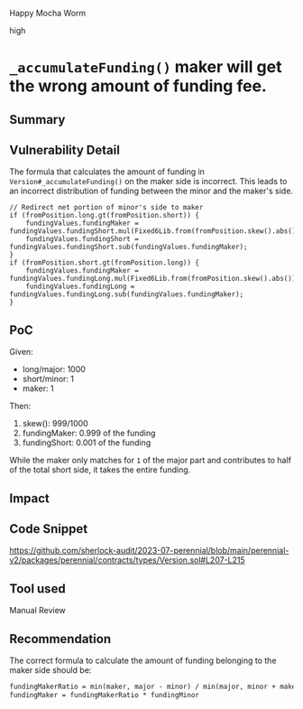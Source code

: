 Happy Mocha Worm

high

# `_accumulateFunding()` maker will get the wrong amount of funding fee.
## Summary

## Vulnerability Detail

The formula that calculates the amount of funding in `Version#_accumulateFunding()` on the maker side is incorrect. This leads to an incorrect distribution of funding between the minor and the maker's side.

```solidity
// Redirect net portion of minor's side to maker
if (fromPosition.long.gt(fromPosition.short)) {
    fundingValues.fundingMaker = fundingValues.fundingShort.mul(Fixed6Lib.from(fromPosition.skew().abs()));
    fundingValues.fundingShort = fundingValues.fundingShort.sub(fundingValues.fundingMaker);
}
if (fromPosition.short.gt(fromPosition.long)) {
    fundingValues.fundingMaker = fundingValues.fundingLong.mul(Fixed6Lib.from(fromPosition.skew().abs()));
    fundingValues.fundingLong = fundingValues.fundingLong.sub(fundingValues.fundingMaker);
}
```

## PoC

Given:

- long/major: 1000
- short/minor: 1
- maker: 1

Then:

1. skew(): 999/1000
2. fundingMaker: 0.999 of the funding
3. fundingShort: 0.001 of the funding

While the maker only matches for `1` of the major part and contributes to half of the total short side, it takes the entire funding.

## Impact

## Code Snippet

https://github.com/sherlock-audit/2023-07-perennial/blob/main/perennial-v2/packages/perennial/contracts/types/Version.sol#L207-L215


## Tool used

Manual Review

## Recommendation

The correct formula to calculate the amount of funding belonging to the maker side should be:

```markdown
fundingMakerRatio = min(maker, major - minor) / min(major, minor + maker)
fundingMaker = fundingMakerRatio * fundingMinor
```